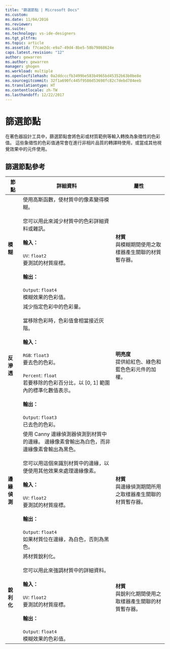 ```yaml
---
title: "篩選節點 | Microsoft Docs"
ms.custom: 
ms.date: 11/04/2016
ms.reviewer: 
ms.suite: 
ms.technology: vs-ide-designers
ms.tgt_pltfrm: 
ms.topic: article
ms.assetid: f7cae2dc-e9a7-49d4-8be5-58b79868624e
caps.latest.revision: "12"
author: gewarren
ms.author: gewarren
manager: ghogen
ms.workload: multiple
ms.openlocfilehash: 0a2ddcccfb3499be583b4965bd45352b63b0be8e
ms.sourcegitcommit: 32f1a690fc445f9586d53698fc82c7debd784eeb
ms.translationtype: HT
ms.contentlocale: zh-TW
ms.lasthandoff: 12/22/2017
---
```

# <a name="filter-nodes"></a>篩選節點
在著色器設計工具中，篩選節點會將色彩或材質範例等輸入轉換為象徵性的色彩值。 這些象徵性的色彩值通常會在進行非相片品質的轉譯時使用，或當成其他視覺效果中的元件使用。  
  
## <a name="filter-node-reference"></a>篩選節點參考  
  
|節點|詳細資料|屬性|  
|----------|-------------|----------------|  
|**模糊**|使用高斯函數，使材質中的像素變得模糊。<br /><br /> 您可以用此來減少材質中的色彩詳細資料或雜訊。<br /><br /> **輸入：**<br /><br /> `UV`: `float2`<br /> 要測試的材質座標。<br /><br /> **輸出：**<br /><br /> `Output`: `float4`<br /> 模糊效果的色彩值。|**材質**<br /> 與模糊期間使用之取樣器產生關聯的材質暫存器。|  
|**反滲透**|減少指定色彩中的色彩量。<br /><br /> 當移除色彩時，色彩值會相當接近灰階。<br /><br /> **輸入：**<br /><br /> `RGB`: `float3`<br /> 要去色的色彩。<br /><br /> `Percent`: `float`<br /> 若要移除的色彩百分比，以 [0, 1] 範圍內的標準化數值表示。<br /><br /> **輸出：**<br /><br /> `Output`: `float3`<br /> 已去色的色彩。|**明亮度**<br /> 提供給紅色、綠色和藍色色彩元件的加權。|  
|**邊緣偵測**|使用 Canny 邊緣偵測器偵測到材質中的邊緣。 邊緣像素會輸出為白色，而非邊緣像素會輸出為黑色。<br /><br /> 您可以用這個來識別材質中的邊緣，以便使用其他效果來處理邊緣像素。<br /><br /> **輸入：**<br /><br /> `UV`: `float2`<br /> 要測試的材質座標。<br /><br /> **輸出：**<br /><br /> `Output`: `float4`<br /> 如果材質位在邊緣，為白色，否則為黑色。|**材質**<br /> 與邊緣偵測期間所用之取樣器產生關聯的材質暫存器。|  
|**銳利化**|將材質銳利化。<br /><br /> 您可以用此來強調材質中的詳細資料。<br /><br /> **輸入：**<br /><br /> `UV`: `float2`<br /> 要測試的材質座標。<br /><br /> **輸出：**<br /><br /> `Output`: `float4`<br /> 模糊效果的色彩值。|**材質**<br /> 與銳利化期間使用之取樣器產生關聯的材質暫存器。|